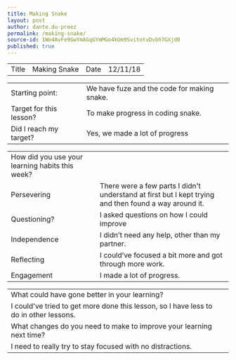 ```yaml
---
title: Making Snake
layout: post
author: dante.du-preez
permalink: /making-snake/
source-id: 1We4AvFe9GwYmAGqGYmMGo4kUm9SvitotvDvbh7GXjd0
published: true
---
```

<table>
  <tr>
    <td>Title</td>
    <td>Making Snake</td>
    <td>Date</td>
    <td>12/11/18</td>
  </tr>
</table>


<table>
  <tr>
    <td>Starting point:</td>
    <td>We have fuze and the code for making snake.</td>
  </tr>
  <tr>
    <td>Target for this lesson?</td>
    <td>To make progress in coding snake.</td>
  </tr>
  <tr>
    <td>Did I reach my target? </td>
    <td>Yes, we made a lot of progress</td>
  </tr>
</table>


<table>
  <tr>
    <td>How did you use your learning habits this week?</td>
    <td></td>
  </tr>
  <tr>
    <td>Persevering</td>
    <td>There were a few parts I didn't understand at first but I kept trying and then found a way around it.</td>
  </tr>
  <tr>
    <td>Questioning?</td>
    <td>I asked questions on how I could improve </td>
  </tr>
  <tr>
    <td>Independence</td>
    <td>I didn’t need any help, other than my partner.</td>
  </tr>
  <tr>
    <td>Reflecting</td>
    <td>I could’ve focused a bit more and got through more work.</td>
  </tr>
  <tr>
    <td>Engagement</td>
    <td>I made a lot of progress.</td>
  </tr>
</table>


<table>
  <tr>
    <td>What could have gone better in your learning?</td>
    <td></td>
  </tr>
  <tr>
    <td>I could've tried to get more done this lesson, so I have less to do in other lessons.</td>
    <td></td>
  </tr>
  <tr>
    <td>What changes do you need to make to improve your learning next time?</td>
    <td></td>
  </tr>
  <tr>
    <td>I need to really try to stay focused with no distractions.</td>
    <td></td>
  </tr>
</table>



